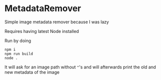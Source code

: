# MetadataRemover
Simple image metadata remover because I was lazy

Requires having latest Node installed

Run by doing
```
npm i
npm run build
node .
```

It will ask for an image path without `"`'s and will afterwards print the old and new metadata of the image
